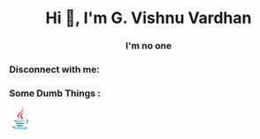 <h1 align="center">Hi 👋, I'm G. Vishnu Vardhan</h1>
<h3 align="center">I'm no one</h3>

<h3 align="left">Disconnect with me:</h3>
<p align="left">
</p>

<h3 align="left">Some Dumb Things :</h3>
<p align="left"> <a href="https://www.java.com" target="_blank" rel="noreferrer"> <img src="https://raw.githubusercontent.com/devicons/devicon/master/icons/java/java-original.svg" alt="java" width="40" height="40"/> </a> </p>
